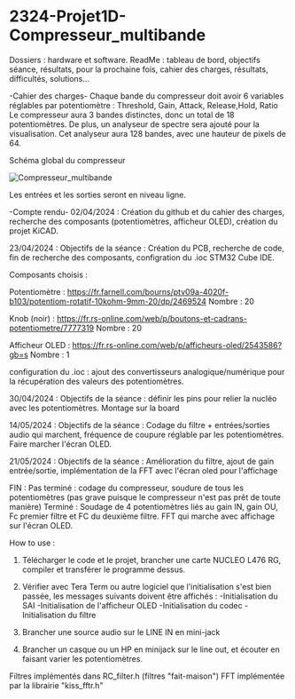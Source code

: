 # 2324-Projet1D-Compresseur_multibande
Dossiers : hardware et software. ReadMe : tableau de bord, objectifs séance, résultats, pour la prochaine fois, cahier des charges, résultats, difficultés, solutions...

-Cahier des charges-
Chaque bande du compresseur doit avoir 6 variables réglables par potentiomètre : Threshold, Gain, Attack, Release,Hold, Ratio
Le compresseur aura 3 bandes distinctes, donc un total de 18 potentiomètres.
De plus, un analyseur de spectre sera ajouté pour la visualisation.
Cet analyseur aura 128 bandes, avec une hauteur de pixels de 64.

Schéma global du compresseur

![Compresseur_multibande](https://github.com/Divertisseur/2324-Projet1D-Compresseur_multibande_Boutiche_Korchef_Diler/assets/96353461/97ba6d8a-4e32-46b3-9192-fc1ab5a3069d)

Les entrées et les sorties seront en niveau ligne.

-Compte rendu-
02/04/2024 :
Création du github et du cahier des charges, recherche des composants (potentiomètres, afficheur OLED), création du projet KiCAD.

23/04/2024 :
Objectifs de la séance : Création du PCB, recherche de code, fin de recherche des composants, configration du .ioc STM32 Cube IDE.

Composants choisis : 

Potentiomètre : https://fr.farnell.com/bourns/ptv09a-4020f-b103/potentiom-rotatif-10kohm-9mm-20/dp/2469524
Nombre : 20

Knob (noir) : https://fr.rs-online.com/web/p/boutons-et-cadrans-potentiometre/7777319
Nombre : 20

Afficheur OLED : https://fr.rs-online.com/web/p/afficheurs-oled/2543586?gb=s
Nombre : 1

configuration du .ioc : ajout des convertisseurs analogique/numérique pour la récupération des valeurs des potentiomètres.

30/04/2024 : 
Objectifs de la séance : définir les pins pour relier la nucléo avec les potentiomètres. Montage sur la board

14/05/2024 :
Objectifs de la séance : Codage du filtre + entrées/sorties audio qui marchent, fréquence de coupure réglable par les potentiomètres. Faire marcher l'écran OLED.

21/05/2024 : 
Objectifs de la séance : Amélioration du filtre, ajout de gain entrée/sortie, implémentation de la FFT avec l'écran oled pour l'affichage


FIN : 
Pas terminé : codage du compresseur, soudure de tous les potentiomètres (pas grave puisque le compresseur n'est pas prêt de toute manière)
Terminé : Soudage de 4 potentiomètres liés au gain IN, gain OU, Fc premier filtre et FC du deuxième filtre.
FFT qui marche avec affichage sur l'écran OLED.

How to use : 
1) Télécharger le code et le projet, brancher une carte NUCLEO L476 RG, compiler et transférer le programme dessus.
2) Vérifier avec Tera Term ou autre logiciel que l'initialisation s'est bien passée, les messages suivants doivent être affichés :
   -Initialisation du SAI
   -Initialisation de l'afficheur OLED
   -Initialisation du codec
   -Initialisation du filtre
3) Brancher une source audio sur le LINE IN en mini-jack

4) Brancher un casque ou un HP en minijack sur le line out, et écouter en faisant varier les potentiomètres.

Filtres implémentés dans RC_filter.h (filtres "fait-maison")
FFT implémentée par la librairie "kiss_fftr.h"

   
